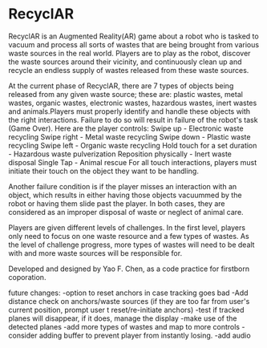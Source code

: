 # RecyclAR
RecyclAR is an Augmented Reality(AR) game about a robot who is tasked to vacuum and process all sorts of wastes that are being brought from various waste sources in the real world. Players are to play as the robot, discover the waste sources around their vicinity, and continuously clean up and recycle an endless supply of wastes released from these waste sources. 

At the current phase of RecyclAR, there are 7 types of objects being released from any given waste source; these are: plastic wastes, metal wastes, organic wastes, electronic wastes, hazardous wastes, inert wastes and animals.Players must properly identify and handle these objects with the right interactions. Failure to do so will result in failure of the robot's task (Game Over). Here are the player controls:
Swipe up - Electronic waste recycling
Swipe right - Metal waste recycling
Swipe down - Plastic waste recycling
Swipe left - Organic waste recycling
Hold touch for a set duration - Hazardous waste pulverization
Reposition physically - Inert waste disposal
Single Tap - Animal rescue
For all touch interactions, players must initiate their touch on the object they want to be handling.

Another failure condition is if the player misses an interaction with an object, which results in either having those objects vacuummed by the robot or having them slide past the player. In both cases, they are considered as an improper disposal of waste or neglect of animal care.

Players are given different levels of challenges. In the first level, players only need to focus on one waste resource and a few types of wastes. As the level of challenge progress, more types of wastes will need to be dealt with and more waste sources will be responsible for.  

Developed and designed by Yao F. Chen, as a code practice for firstborn coporation.

future changes:
	-option to reset anchors in case tracking goes bad
	-Add distance check on anchors/waste sources (if they are too far from user's current position, prompt user t reset/re-initiate anchors) 
	-test if tracked planes will disappear, if it does, manage the display
	-make use of the detected planes
	-add more types of wastes and map to more controls
	-consider adding buffer to prevent player from instantly losing.
	-add audio